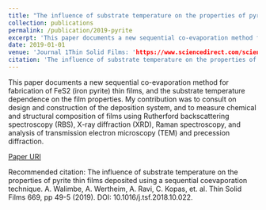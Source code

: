 ```yaml
---
title: "The influence of substrate temperature on the properties of pyrite thin films deposited using a sequential coevaporation technique"
collection: publications
permalink: /publication/2019-pyrite
excerpt: 'This paper documents a new sequential co-evaporation method for fabrication of FeS2 (iron pyrite) thin films, and the substrate temperature dependence on the film properties.'
date: 2019-01-01
venue: 'Journal 1Thin Solid Films: 'https://www.sciencedirect.com/science/article/pii/S0040609018306916'
citation: 'The influence of substrate temperature on the properties of pyrite thin films deposited using a sequential coevaporation technique. A. Walimbe, A. Wertheim, A. Ravi, C. Kopas, et. al. Thin Solid Films 669, pp 49-5 (2019). DOI: 10.1016/j.tsf.2018.10.022'
---
```

This paper documents a new sequential co-evaporation method for fabrication of FeS2 (iron pyrite) thin films, and the substrate temperature dependence on the film properties. My contribution was to consult on design and construction of the deposition system, and to measure chemical and structural composition of films using Rutherford backscattering spectroscopy (RBS), X-ray diffraction (XRD), Raman spectroscopy, and analysis of transmission electron microscopy (TEM) and precession diffraction. 

[Paper URI](https://www.sciencedirect.com/science/article/pii/S0040609018306916)

Recommended citation: The influence of substrate temperature on the properties of pyrite thin films deposited using a sequential coevaporation technique. A. Walimbe, A. Wertheim, A. Ravi, C. Kopas, et. al. Thin Solid Films 669, pp 49-5 (2019). DOI: 10.1016/j.tsf.2018.10.022.
